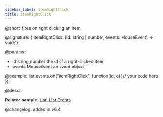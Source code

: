 ```yaml
---
sidebar_label: itemRightClick
title: itemRightClick
---          
```


@short: fires on right clicking an item

@signature: {'itemRightClick: (id: string | number, events: MouseEvent) => void;'}

@params:
- id   		string,number			the id of a right-clicked item
- events	MouseEvent				an event object

@example:
list.events.on("itemRightClick", function(id, e){
    // your code here
});



@descr:

**Related sample**: [List. List Events](https://snippet.dhtmlx.com/iwt1yd61)

@changelog: added in v6.4
